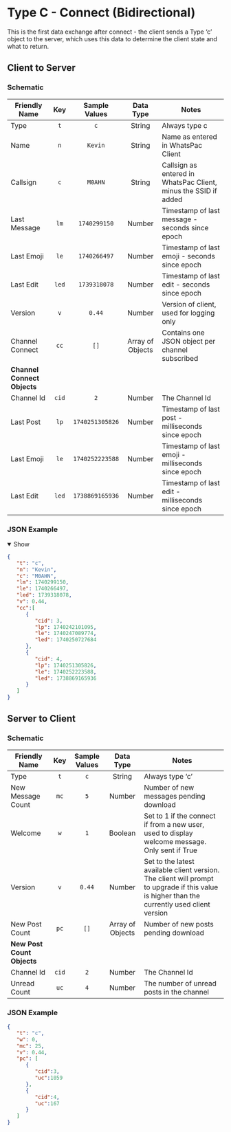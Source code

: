 # Type C - Connect (Bidirectional)

This is the first data exchange after connect - the client sends a Type ‘c’ object to the server, which uses this data to determine the client state and what to return.

## Client to Server

### Schematic

| Friendly Name | Key | Sample Values | Data Type | Notes |
| - | :-: | :-: | :-: | - |
|Type|`t`|`c`|String|Always type c|
|Name|`n`|`Kevin`|String|Name as entered in WhatsPac Client|
|Callsign|`c`|`M0AHN`|String|Callsign as entered in WhatsPac Client, minus the SSID if added|
|Last Message|`lm`|`1740299150`|Number|Timestamp of last message - seconds since epoch|
|Last Emoji|`le`|`1740266497`|Number|Timestamp of last emoji - seconds since epoch|
|Last Edit|`led`|`1739318078`|Number|Timestamp of last edit - seconds since epoch|
|Version|`v`|`0.44`|Number|Version of client, used for logging only|
|Channel Connect|`cc`|`[]`|Array of Objects|Contains one JSON object per channel subscribed|
|**Channel Connect Objects**|
|Channel Id|`cid`|`2`|Number|The Channel Id|
|Last Post|`lp`|`1740251305826`|Number|Timestamp of last post - milliseconds since epoch|
|Last Emoji|`le`|`1740252223588`|Number|Timestamp of last emoji - milliseconds since epoch|
|Last Edit|`led`|`1738869165936`|Number|Timestamp of last edit - milliseconds since epoch|

### JSON Example
<details open>
<summary>Show</summary>


```json
{
   "t": "c",
   "n": "Kevin",
   "c": "M0AHN",
   "lm": 1740299150,
   "le": 1740266497,
   "led": 1739318078,
   "v": 0.44,
   "cc":[
      {
         "cid": 3,
         "lp": 1740242101095,
         "le": 1740247089774,
         "led": 1740250727684
      },
      {
         "cid": 4,
         "lp": 1740251305826,
         "le": 1740252223588,
         "led": 1738869165936
      }
   ]
}
```
</details>

## Server to Client

### Schematic

| Friendly Name | Key | Sample Values | Data Type | Notes |
| - | :-: | :-: | :-: | - |
|Type|`t`|`c`|String|Always type ‘c’
|New Message Count|`mc`|`5`|Number|Number of new messages pending download
|Welcome|`w`|`1`|Boolean|Set to 1 if the connect if from a new user, used to display welcome message. Only sent if True
|Version|`v`|`0.44`|Number|Set to the latest available client version. The client will prompt to upgrade if this value is higher than the currently used client version
|New Post Count|`pc`|`[]`|Array of Objects|Number of new posts pending download
|**New Post Count Objects**|
|Channel Id|`cid`|`2`|Number|The Channel Id
|Unread Count|`uc`|`4`|Number|The number of unread posts in the channel

### JSON Example

```json
{
   "t": "c",
   "w": 0,
   "mc": 25,
   "v": 0.44,
   "pc": [
      {
         "cid":3,
         "uc":1059
      },
      {
         "cid":4,
         "uc":167
      }
   ]
}
```